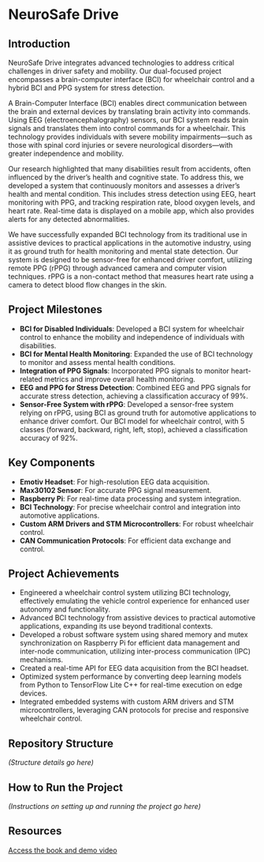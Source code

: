 # NeuroSafe Drive

## Introduction

NeuroSafe Drive integrates advanced technologies to address critical challenges in driver safety and mobility. Our dual-focused project encompasses a brain-computer interface (BCI) for wheelchair control and a hybrid BCI and PPG system for stress detection.

A Brain-Computer Interface (BCI) enables direct communication between the brain and external devices by translating brain activity into commands. Using EEG (electroencephalography) sensors, our BCI system reads brain signals and translates them into control commands for a wheelchair. This technology provides individuals with severe mobility impairments—such as those with spinal cord injuries or severe neurological disorders—with greater independence and mobility.

Our research highlighted that many disabilities result from accidents, often influenced by the driver’s health and cognitive state. To address this, we developed a system that continuously monitors and assesses a driver’s health and mental condition. This includes stress detection using EEG, heart monitoring with PPG, and tracking respiration rate, blood oxygen levels, and heart rate. Real-time data is displayed on a mobile app, which also provides alerts for any detected abnormalities.

We have successfully expanded BCI technology from its traditional use in assistive devices to practical applications in the automotive industry, using it as ground truth for health monitoring and mental state detection. Our system is designed to be sensor-free for enhanced driver comfort, utilizing remote PPG (rPPG) through advanced camera and computer vision techniques. rPPG is a non-contact method that measures heart rate using a camera to detect blood flow changes in the skin.

## Project Milestones

- **BCI for Disabled Individuals**: Developed a BCI system for wheelchair control to enhance the mobility and independence of individuals with disabilities.
- **BCI for Mental Health Monitoring**: Expanded the use of BCI technology to monitor and assess mental health conditions.
- **Integration of PPG Signals**: Incorporated PPG signals to monitor heart-related metrics and improve overall health monitoring.
- **EEG and PPG for Stress Detection**: Combined EEG and PPG signals for accurate stress detection, achieving a classification accuracy of 99%.
- **Sensor-Free System with rPPG**: Developed a sensor-free system relying on rPPG, using BCI as ground truth for automotive applications to enhance driver comfort. Our BCI model for wheelchair control, with 5 classes (forward, backward, right, left, stop), achieved a classification accuracy of 92%.

## Key Components

- **Emotiv Headset**: For high-resolution EEG data acquisition.
- **Max30102 Sensor**: For accurate PPG signal measurement.
- **Raspberry Pi**: For real-time data processing and system integration.
- **BCI Technology**: For precise wheelchair control and integration into automotive applications.
- **Custom ARM Drivers and STM Microcontrollers**: For robust wheelchair control.
- **CAN Communication Protocols**: For efficient data exchange and control.

## Project Achievements

- Engineered a wheelchair control system utilizing BCI technology, effectively emulating the vehicle control experience for enhanced user autonomy and functionality.
- Advanced BCI technology from assistive devices to practical automotive applications, expanding its use beyond traditional contexts.
- Developed a robust software system using shared memory and mutex synchronization on Raspberry Pi for efficient data management and inter-node communication, utilizing inter-process communication (IPC) mechanisms.
- Created a real-time API for EEG data acquisition from the BCI headset.
- Optimized system performance by converting deep learning models from Python to TensorFlow Lite C++ for real-time execution on edge devices.
- Integrated embedded systems with custom ARM drivers and STM microcontrollers, leveraging CAN protocols for precise and responsive wheelchair control.

## Repository Structure

*(Structure details go here)*

## How to Run the Project

*(Instructions on setting up and running the project go here)*

## Resources

[Access the book and demo video](https://drive.google.com/drive/folders/1SQYw4Wmmh6DEhTUPfxT3nn4LdtVrDM_i)

